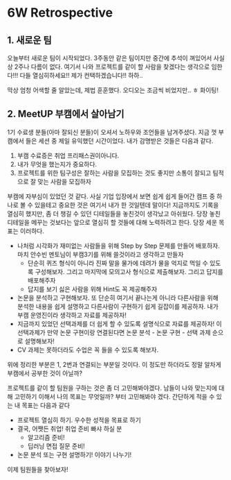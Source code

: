 # 6W Retrospective

## 1. 새로운 팀

오늘부터 새로운 팀이 시작되었다. 3주동안 같은 팀이지만 중간에 추석이 껴있어서 사실상 2주나 다름이 없다. 여기서 나와 프로젝트를 같이 할 사람을 찾겠다는 생각으로 임한다!!! 다들 열심히하세요!! 제가 컨택하겠습니다!! 하하..

막상 엄청 어색할 줄 알았는데, 제법 훈훈했다. 오디오는 조금씩 비었지만.. ㅎ 화이팅!



## 2. MeetUP 부캠에서 살아남기

1기 수료생 분들\(아마 잘되신 분들\)이 오셔서 노하우와 조언들을 남겨주셨다. 지금 껏 부캠에서 들은 세션 중 제일 유익했던 시간이었다. 내가 감명받은 것들은 다음과 같다.

1. 부캠 수료증은 취업 프리패스권이아니다.
2. 내가 무엇을 했는지가 중요하다.
3. 프로젝트를 위한 팀구성은 잘하는 사람을 모집하는 것도 좋지만 소통이 잘되고 팀적으로 잘 맞는 사람을 모집하자

부캠에 자부심이 있었던 것 같다. 사실 기업 입장에서 보면 쉽게 쉽게 들어간 캠프 중 하나로 볼 수 있을테고 중요한 것은 여기서 내가 한 것일텐데 말이다! 지금까지도 기록을 열심히 했지만, 좀 더 챙길 수 있던 디테일들을 놓친것이 생각났고 아쉬웠다. 당장 놓친 디테일을 메꾸는 것보다는 앞으로 열심히 할 것들에 대해 노력하려고 한다. 당장 세운 목표는 이러하다.

* 나처럼 시각화가 재미없는 사람들을 위해 Step by Step 문제를 만들어 배포하자. 마치 안수빈 멘토님이 부캠3기를 위해 쓸것이라고 생각하고 만들자
  * 단순히 퀴즈 형식이 아니라 진짜 말을 물가에 데려가 물을 억지로 먹일 수 있도록 구성해보자. 그리고 마지막에 모의고사 형식으로 제출해보자. 그리고 답지를 배포해주자
  * 답지를 보기 싫은 사람을 위해 Hint도 꼭 제공해주자
* 논문을 분석하고 구현해보자. 또 단순히 여기서 끝나는게 아니라 다른사람을 위해 분석한 내용을 쉽게 설명하고 다른사람이 구현하기 쉽게 길잡이를 제공하자. 내가 부캠 운영진이라 생각하고 자료를 제공하자!
* 지금까지 있었던 선택과제를 더 쉽게 할 수 있도록 설명식으로 자료를 제공하자! 이 선택과제가 만약 논문 구현이랑 연결된다면 논문 분석 - 논문 구현 - 선택 과제 순으로 설명해보자!
* CV 과제는 못하더라도 수업은 꼭 들을 수 있도록 해보자.

위에 정리한 부분은 1, 2번과 연결되는 부분일 것이다. 이 정도만 하더라도 정말 알차게 부캠에서 공부한 것이 아닐까?

프로젝트를 같이 할 팀원을 구하는 것은 좀 더 고민해봐야겠다. 남들이 나와 맞는지에 대해 고민하기 이해서 나의 목표는 무엇일까? 부터 고민해봐야 겠다. 간단하게 적을 수 있는 내 목표는 다음과 같다

* 프로젝트 열심히 하기. 우수한 성적을 목표로 하기
* 결국, 어쨋든 취업! 취업 준비 빠샤 하실 분
  * 알고리즘 준비!
  * 딥러닝 면접 질문 준비!
* 논문 분석 또는 구현 설명하기! 이야기 나누기!

이제 팀원들을 찾아보자!



